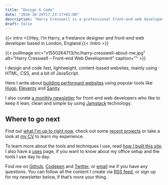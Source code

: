```yaml
---
title: "Design & Code"
date: "2016-10-24T17:23:17+01:00"
description: "Harry Cresswell is a professional Front-end web developer based in London, England. Read technical articles and notes on design and code."
draft: false
---
```


{{< intro >}}Hey, I’m Harry, a freelance designer and front-end web developer based in London, England.{{< /intro >}}

{{< pullImage src="v1550264713/hc/harry-cresswell-about-me.jpg" alt="Harry Cresswell – Front-end Web Development" caption="" >}}

I design and code fast, lightweight, content-based websites, mainly using HTML, CSS, and a bit of JavaScript.

Here I write about [building performant websites](/writing/) using popular tools like [Hugo](/topics/hugo/), [Eleventy](/topics/eleventy/) and [Sanity](/topics/sanity/).

I also curate [a monthly newsletter](/newsletter/) for front-end web developers who like to keep it lean, clean and simple by using [Jamstack](https://jamstack.org/) technology.

## Where to go next

Find out [what I'm up to right now](/now/), check out some [recent projects](/projects/) or take a look at [my CV](pdf/harry-cresswell-cv-aug-21.pdf) to learn my experience.

To learn more about the tools and techniques I use, read [how I built this site](/build/). I also have a [uses](/uses/) page, if you want to know about my office setup and the tools I use day to day.

Find me on [Github](https://github.com/harrycresswell), [Codepen](https://codepen.io/harrycresswell) and [Twitter](https://twitter.com/harrycresswell), or [email](mailto:studio@harrycresswell.com) me if you have any questions. You can follow all the content I create via [RSS feed](/feeds/), or sign up for my newsletter below, if that’s more your thing.